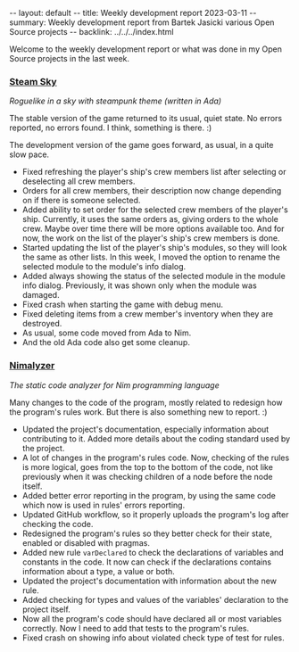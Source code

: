 -- layout: default
-- title: Weekly development report 2023-03-11
-- summary: Weekly development report from Bartek Jasicki various Open Source projects
-- backlink: ../../../index.html

Welcome to the weekly development report or what was done in my Open Source
projects in the last week.

### [Steam Sky](https://www.laeran.pl/repositories/steamsky)

*Roguelike in a sky with steampunk theme (written in Ada)*

The stable version of the game returned to its usual, quiet state. No errors
reported, no errors found. I think, something is there. :)

The development version of the game goes forward, as usual, in a quite slow
pace.

* Fixed refreshing the player's ship's crew members list after selecting or
  deselecting all crew members.
* Orders for all crew members, their description now change depending on if
  there is someone selected.
* Added ability to set order for the selected crew members of the player's
  ship. Currently, it uses the same orders as, giving orders to the whole
  crew. Maybe over time there will be more options available too. And for now,
  the work on the list of the player's ship's crew members is done.
* Started updating the list of the player's ship's modules, so they will look
  the same as other lists. In this week, I moved the option to rename the
  selected module to the module's info dialog.
* Added always showing the status of the selected module in the module info
  dialog. Previously, it was shown only when the module was damaged.
* Fixed crash when starting the game with debug menu.
* Fixed deleting items from a crew member's inventory when they are destroyed.
* As usual, some code moved from Ada to Nim.
* And the old Ada code also get some cleanup.

### [Nimalyzer](https://www.laeran.pl/repositories/nimalyzer)

*The static code analyzer for Nim programming language*

Many changes to the code of the program, mostly related to redesign how the
program's rules work. But there is also something new to report. :)

* Updated the project's documentation, especially information about
  contributing to it. Added more details about the coding standard used by the
  project.
* A lot of changes in the program's rules code. Now, checking of the rules is
  more logical, goes from the top to the bottom of the code, not like
  previously when it was checking children of a node before the node itself.
* Added better error reporting in the program, by using the same code which now
  is used in rules' errors reporting.
* Updated GitHub workflow, so it properly uploads the program's log after
  checking the code.
* Redesigned the program's rules so they better check for their state, enabled
  or disabled with pragmas.
* Added new rule `varDeclared` to check the declarations of variables and
  constants in the code. It now can check if the declarations contains
  information about a type, a value or both.
* Updated the project's documentation with information about the new rule.
* Added checking for types and values of the variables' declaration to the
  project itself.
* Now all the program's code should have declared all or most variables
  correctly. Now I need to add that tests to the program's rules.
* Fixed crash on showing info about violated check type of test for rules.

